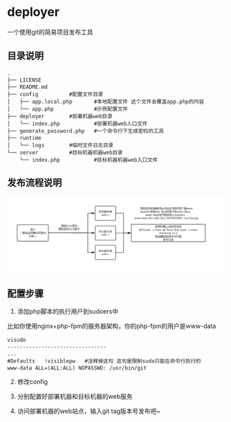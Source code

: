 # deployer
一个使用git的简易项目发布工具

## 目录说明
```
.
├── LICENSE
├── README.md
├── config			#配置文件目录
│   ├── app.local.php		#本地配置文件 这个文件会覆盖app.php的内容
│   └── app.php				#示例配置文件
├── deployer		#部署机器web目录
│   └── index.php			#部署机器web入口文件
├── generate_password.php	#一个命令行下生成密码的工具
├── runtime			
│   └── logs		#临时文件日志目录
└── server			#目标机器机器web目录
    └── index.php			#目标机器机器web入口文件
```

## 发布流程说明
![Deployer](./docs/deployer.png "Deployer")

## 配置步骤
1. 添加php脚本的执行用户到sudoers中

比如你使用nginx+php-fpm的服务器架构，你的php-fpm的用户是www-data
```
visudo
--------------------------------
...
#Defaults   !visiblepw   #注释掉这句 这句是限制sudo只能在命令行执行的
www-data ALL=(ALL:ALL) NOPASSWD: /usr/bin/git
```

2. 修改config

3. 分别配置好部署机器和目标机器的web服务

4. 访问部署机器的web站点，输入git tag版本号发布吧~


